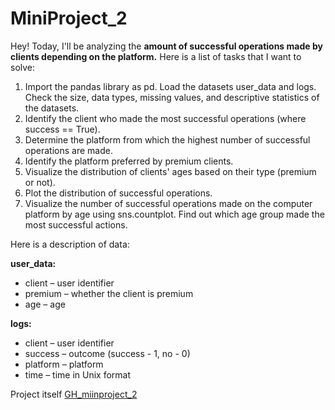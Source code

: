 # MiniProject_2

Hey! Today, I'll be analyzing the **amount of successful operations made by clients depending on the platform.** Here is a list of tasks that I want to solve:

1. Import the pandas library as pd. Load the datasets user_data and logs. Check the size, data types, missing values, and descriptive statistics of the datasets.
2. Identify the client who made the most successful operations (where success == True).
3. Determine the platform from which the highest number of successful operations are made.
4. Identify the platform preferred by premium clients.
5. Visualize the distribution of clients' ages based on their type (premium or not).
6. Plot the distribution of successful operations.
7. Visualize the number of successful operations made on the computer platform by age using sns.countplot. Find out which age group made the most successful actions.

Here is a description of data:

**user_data:**

- client – user identifier
- premium – whether the client is premium
- age – age

**logs:**

- client – user identifier
- success – outcome (success - 1, no - 0)
- platform – platform
- time – time in Unix format

Project itself [GH_miinproject_2](https://github.com/Horiz0nT/MiniProject_2/blob/main/GH_miniproject_2.ipynb)

